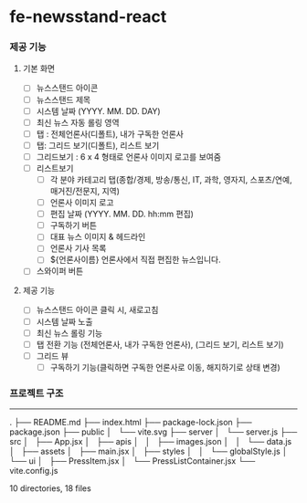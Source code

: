 # fe-newsstand-react

### 제공 기능

1. 기본 화면

   - [ ] 뉴스스탠드 아이콘
   - [ ] 뉴스스탠드 제목
   - [ ] 시스템 날짜 (YYYY. MM. DD. DAY)
   - [ ] 최신 뉴스 자동 롤링 영역
   - [ ] 탭 : 전체언론사(디폴트), 내가 구독한 언론사
   - [ ] 탭: 그리드 보기(디폴트), 리스트 보기
   - [ ] 그리드보기 : 6 x 4 형태로 언론사 이미지 로고를 보여줌
   - [ ] 리스트보기
     - [ ] 각 분야 카테고리 탭(종합/경제, 방송/통신, IT, 과학, 영자지, 스포츠/연예, 매거진/전문지, 지역)
     - [ ] 언론사 이미지 로고
     - [ ] 편집 날짜 (YYYY. MM. DD. hh:mm 편집)
     - [ ] 구독하기 버튼
     - [ ] 대표 뉴스 이미지 & 헤드라인
     - [ ] 언론사 기사 목록
     - [ ] ${언론사이름} 언론사에서 직접 편집한 뉴스입니다.
   - [ ] 스와이퍼 버튼

2. 제공 기능

   - [ ] 뉴스스탠드 아이콘 클릭 시, 새로고침
   - [ ] 시스템 날짜 노출
   - [ ] 최신 뉴스 롤링 기능
   - [ ] 탭 전환 기능 (전체언론사, 내가 구독한 언론사), (그리드 보기, 리스트 보기)
   - [ ] 그리드 뷰
     - [ ] 구독하기 기능(클릭하면 구독한 언론사로 이동, 해지하기로 상태 변경)

### 프로젝트 구조

---

.
├── README.md
├── index.html
├── package-lock.json
├── package.json
├── public
│   └── vite.svg
├── server
│   └── server.js
├── src
│   ├── App.jsx
│   ├── apis
│   │   ├── images.json
│   │   └── data.js
│   ├── assets
│   ├── main.jsx
│   ├── styles
│   │   └── globalStyle.js
│   └── ui
│   ├── PressItem.jsx
│   └── PressListContainer.jsx
└── vite.config.js

10 directories, 18 files
